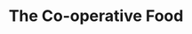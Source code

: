 ---
title: "The Co-operative Food"
url: /chester-le-street/the-co-operative-food-front-street/
shop: supermarket
---